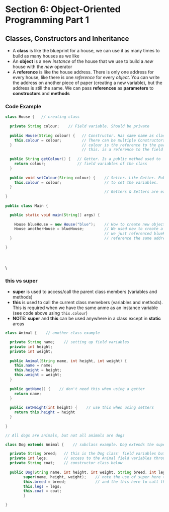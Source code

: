 # Section 6: Object-Oriented Programming Part 1
## Classes, Constructors and Inheritance

- A **class** is like the blueprint for a house, we can use it as many times to build as many houses as we like
- An **object** is a new *instance* of the house that we use to build a *new* house with the *new* operator
- A **reference** is like the house address. There is only one address for every house, like there is one *reference* for every *object*.
You can write the address on another piece of paper (creating a new variable), but the address is still the same. We can
pass **references** as **parameters** to **constructors** and **methods** 

### Code Example
```java
class House {   // creating class
  
  private String colour;    // Field variable. Should be private
  
  public House(String colour) {   // Constructor. Has same name as class.
    this.colour = colour;         // There can be multiple Constructors in a class
  }                               // colour is the reference to the parameter passed
                                  // this. is a reference to the field variable with the same name
  
  public String getColour() {   // Getter. Is a public method used to 'get' the
    return colour;              // field variables of the class
  }
  
  public void setColour(String colour) {    // Setter. Like Getter. Public method used
    this.colour = colour;                   // to set the variables.
  }                                         
                                            // Getters & Setters are examples of Encapsulation
}  
  
public class Main {

  public static void main(String[] args) {
  
    House blueHouse = new House("blue");    // How to create new object of type House using our House class
    House anotherHouse = blueHouse;         // We used new to create a new instance but for anotherHouse,
                                            // we just referenced blueHouse. So the two difference objects
  }                                         // reference the same address

}
```
\
\
\

### this vs super
- **super** is used to access/call the parent class members (variables and methods)
- **this** is used to call the current class memebers (variables and methods). This is required when
we have the same anme as an instance variable (see code above using `this.colour`)
- **NOTE:** **super** and **this** can be used anywhere in a class except in **static** areas
```java
class Animal {    // another class example

  private String name;    // setting up field variables
  private int height;
  private int weight;
  
  public Animal(String name, int height, int weight) {
    this.name = name;
    this.height = height;
    this.weight = weight;
  }
  
  public getName() {    // don't need this when using a getter
    return name;
  }
  
  public setHeight(int height) {    // use this when using setters
    return this.height = height
  }
  
}

// All dogs are animals, but not all animals are dogs

class Dog extends Animal {    // subclass example. Dog extends the superclass Animal

  private String breed;   // this is the Dog class' field variables but it also has
  private int legs;       // access to the Animal field variables through the 
  private String coat;    // constructor class below
  
  public Dog(String name, int height, int weight, String breed, int legs, String coat) {
        super(name, height, weight);    // note the use of super here to call the superclass variables
        this.breed = breed;             // and the this here to call the instance variables
        this.legs = legs;
        this.coat = coat;
        }

}
```
